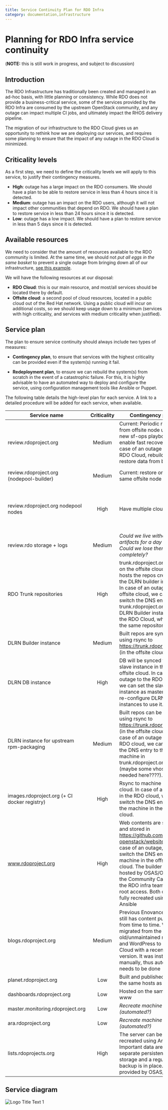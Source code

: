 ```yaml
---
title: Service Continuity Plan for RDO Infra
category: documentation,infrastructure
---
```


# Planning for RDO Infra service continuity

(**NOTE:** this is still work in progress, and subject to discussion)

## Introduction

The RDO Infrastructure has traditionally been created and managed in an ad-hoc basis, with little planning or consistency. While RDO does not provide a business-critical service, some of the services provided by the RDO Infra are consumed by the upstream OpenStack community, and any outage can impact multiple CI jobs, and ultimately impact the RHOS delivery pipeline.

The migration of our infrastructure to the RDO Cloud gives us an opportunity to rethink how we are deploying our services, and requires some planning to ensure that the impact of any outage in the RDO Cloud is minimized.

## Criticality levels

As a first step, we need to define the criticality levels we will apply to this service, to justify their contingency measures.

* **High**: outage has a large impact on the RDO consumers. We should have a plan to be able to restore service in less than 4 hours since it is detected.
* **Medium**: outage has an impact on the RDO users, although it will not impact other communities that depend on RDO. We should have a plan to restore service in less than 24 hours since it is detected.
* **Low**: outage has a low impact. We should have a plan to restore service in less than 5 days since it is detected.

## Available resources

We need to consider that the amount of resources available to the RDO community is limited. At the same time, we should not *put all eggs in the same basket* to prevent a single outage from bringing down all of our infrastructure, [see this example](http://status.redhat.com/incidents/2hhpnqqnw807).

We will have the following resources at our disposal:

* **RDO Cloud**: this is our main resource, and most/all services should be located there by default.
* **Offsite cloud**: a second pool of cloud resources, located in a public cloud out of the Red Hat network. Using a public cloud will incur on additional costs, so we should keep usage down to a minimum (services with high criticality, and services with medium criticality when justified).

## Service plan

The plan to ensure service continuity should always include two types of measures:

* **Contingency plan**, to ensure that services with the highest criticality can be provided even if the system(s) running it fail.

* **Redeployment plan**, to ensure we can rebuild the system(s) from scratch in the event of a catastrophic failure. For this, it is highly advisable to have an automated way to deploy and configure the service, using configuration management tools like Ansible or Puppet.

The following table details the high-level plan for each service. A link to a detailed procedure will be added for each service, when available.


| Service name  | Criticality           | Contingency plan  | More details |
| ------------- |:---------------------:| ------------------| -------------|
| review.rdoproject.org | Medium         | Current: Periodic rsync from offsite node using the new sf-ops playbook to enable fast recovery. In case of an outage in the RDO Cloud, rebuild and restore data from backup. | [This URL](https://softwarefactory-project.io/docs/operator/backup_restore.html#recover-a-backup) contains details about the backup process|
| review.rdoproject.org (nodepool-builder) | Medium | Current: restore on the same offsite node | The Software Factory deployment architecture (arch.yaml) can be collapsed to run all the service on a single node (allinone). |
| review.rdoproject.org nodepool nodes | High | Have multiple clouds | Our current nodepool setup only include one cloud (RDO Cloud). We need to keep more than one cloud in the configuration, to make sure we can always have some available node for nodepool needs. With a static node (or with the nodepool-drivers coming with ZuulV3), some job could still be executed without a cloud. |
| review.rdo storage + logs | Medium | *Could we live without artifacts for a day or two? Could we lose them completely?* ||
| RDO Trunk repositories | High | trunk.rdoproject.org runs on the offsite cloud, and hosts the repos created by the DLRN builder instance. In case of an outage in the offsite cloud, we can switch the DNS entry for trunk.rdoproject.org to the DLRN Builder instance in the RDO Cloud, which has the same repositories. ||
| DLRN Builder instance | Medium | Built repos are synced using rsync to https://trunk.rdoproject.org (in the offsite cloud). ||
| DLRN DB instance | High |DB will be synced to a slave instance in the offsite cloud. In case of an outage to the RDO cloud, we can set the slave instance as master, and re-configure DLRN instances to use it. | <https://review.rdoproject.org/etherpad/p/mariadb-replication-procedures> |
| DLRN instance for upstream rpm-packaging | Medium | Built repos can be synced using rsync to https://trunk.rdoproject.org (in the offsite cloud). In case of an outage in the RDO cloud, we can switch the DNS entry to the machine in trunk.rdoproject.org (maybe some vhost is needed here????). | |
| images.rdoproject.org (+ CI docker registry) | High | Rsync to machine in offsite cloud. In case of an outage in the RDO cloud, we can switch the DNS entry to the machine in the offsite cloud. ||
| www.rdoproject.org | High | Web contents are static and stored in <https://github.com/redhat-openstack/website> . In case of an outage, we can switch the DNS entry to a machine in the offsite cloud. The builder is hosted by OSAS/OSCI in the Community Cage and the RDO infra team has root access. Both can be fully recreated using Ansible | For rdo-release.rpm rdoproject.org redirects to <https://repos.fedorapeople.org/openstack/>. This is out of RDO infra but is used by different CI jobs and users. *I assume repos.fedorapeople.org has its own replication/DR, right?*|
| blogs.rdoproject.org | Medium | Previous Enovance blog, still has content published from time to time. Was migrated from the old/unmaintained machine and WordPress to RDO Cloud with a recent WP version. It was installed manually, thus automation needs to be done ||
| planet.rdoproject.org | Low | Built and published using the same hosts as www | Deployed using ansible along www |
| dashboards.rdoproject.org | Low | Hosted on the same VM as www | Deployed using ansible along www |
| master.monitoring.rdoproject.org | Low | *Recreate machine (automated?)* |
| ara.rdoproject.org | Low | *Recreate machine (automated?)* |
| lists.rdoprojects.org | High | The server can be recreated using Ansible. Important data are in a separate persistent storage and a regular backup is in place. MX2 is provided by OSAS/OSCI | This is using Mailman 2 (and would later need to be migrated to Mailman 3 when ready) |

## Service diagram

![](/infra/dr-diagram.png "Logo Title Text 1")
